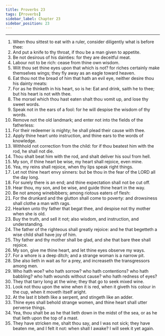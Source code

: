```yaml
---
title: Proverbs 23
tags: [Proverbs]
sidebar_label: Chapter 23
sidebar_position: 23
---
```


---
1. When thou sittest to eat with a ruler, consider diligently what is before thee:
2. And put a knife to thy throat, if thou be a man given to appetite.
3. Be not desirous of his dainties: for they are deceitful meat.
4. Labour not to be rich: cease from thine own wisdom.
5. Wilt thou set thine eyes upon that which is not? for riches certainly make themselves wings; they fly away as an eagle toward heaven.
6. Eat thou not the bread of him that hath an evil eye, neither desire thou his dainty meats:
7. For as he thinketh in his heart, so is he: Eat and drink, saith he to thee; but his heart is not with thee.
8. The morsel which thou hast eaten shalt thou vomit up, and lose thy sweet words.
9. Speak not in the ears of a fool: for he will despise the wisdom of thy words.
10. Remove not the old landmark; and enter not into the fields of the fatherless:
11. For their redeemer is mighty; he shall plead their cause with thee.
12. Apply thine heart unto instruction, and thine ears to the words of knowledge.
13. Withhold not correction from the child: for if thou beatest him with the rod, he shall not die.
14. Thou shalt beat him with the rod, and shalt deliver his soul from hell.
15. My son, if thine heart be wise, my heart shall rejoice, even mine.
16. Yea, my reins shall rejoice, when thy lips speak right things.
17. Let not thine heart envy sinners: but be thou in the fear of the LORD all the day long.
18. For surely there is an end; and thine expectation shall not be cut off.
19. Hear thou, my son, and be wise, and guide thine heart in the way.
20. Be not among winebibbers; among riotous eaters of flesh:
21. For the drunkard and the glutton shall come to poverty: and drowsiness shall clothe a man with rags.
22. Hearken unto thy father that begat thee, and despise not thy mother when she is old.
23. Buy the truth, and sell it not; also wisdom, and instruction, and understanding.
24. The father of the righteous shall greatly rejoice: and he that begetteth a wise child shall have joy of him.
25. Thy father and thy mother shall be glad, and she that bare thee shall rejoice.
26. My son, give me thine heart, and let thine eyes observe my ways.
27. For a whore is a deep ditch; and a strange woman is a narrow pit.
28. She also lieth in wait as for a prey, and increaseth the transgressors among men.
29. Who hath woe? who hath sorrow? who hath contentions? who hath babbling? who hath wounds without cause? who hath redness of eyes?
30. They that tarry long at the wine; they that go to seek mixed wine.
31. Look not thou upon the wine when it is red, when it giveth his colour in the cup, when it moveth itself aright.
32. At the last it biteth like a serpent, and stingeth like an adder.
33. Thine eyes shall behold strange women, and thine heart shall utter perverse things.
34. Yea, thou shalt be as he that lieth down in the midst of the sea, or as he that lieth upon the top of a mast.
35. They have stricken me, shalt thou say, and I was not sick; they have beaten me, and I felt it not: when shall I awake? I will seek it yet again.